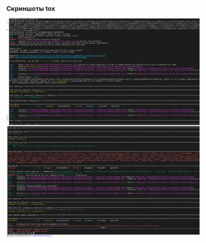 
### Скриншоты tox

![1](https://github.com/skYth1an/Ansible_1lesson/blob/9a4193be8e8e084cd6a5056c7b97fbe602c5e40c/images/1.jpeg.PNG "1")
![2](https://github.com/skYth1an/Ansible_1lesson/blob/9a4193be8e8e084cd6a5056c7b97fbe602c5e40c/images/2.jpeg.PNG "2")
